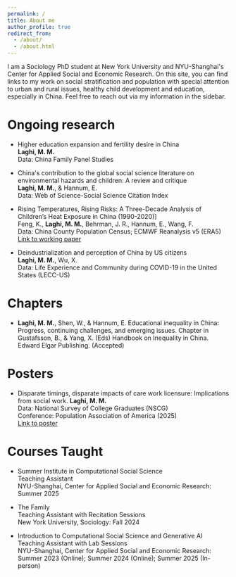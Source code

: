 ```yaml
---
permalink: /
title: About me
author_profile: true
redirect_from: 
  - /about/
  - /about.html
---
```

I am a Sociology PhD student at New York University and NYU-Shanghai's Center for Applied Social and Economic Research. On this site, you can find links to my work on social stratification and population with special attention to urban and rural issues, healthy child development and education, especially in China. Feel free to reach out via my information in the sidebar.

Ongoing research
======
* Higher education expansion and fertility desire in China  
**Laghi, M. M.**  
Data: China Family Panel Studies

* China's contribution to the global social science literature on environmental hazards and children: A review and critique  
**Laghi, M. M.**, & Hannum, E.  
Data: Web of Science-Social Science Citation Index  


* Rising Temperatures, Rising Risks: A Three-Decade Analysis of Children’s Heat Exposure in China (1990-2020)]  
Feng, K., **Laghi, M. M.**, Behrman, J. R., Hannum, E., Wang, F.  
Data: China County Population Census; ECMWF Reanalysis v5 (ERA5)
[Link to working paper](https://szkaifeng.github.io/pdf/FengLBHWChinaChildrenHeat1990t2020.pdf)
  
  
* Deindustrialization and perception of China by US citizens    
**Laghi, M. M.**, Wu, X.  
Data: Life Experience and Community during COVID-19 in the United States (LECC-US)

**Chapters**
======
* **Laghi, M. M.**, Shen, W., & Hannum, E. Educational inequality in China: Progress, continuing challenges, and emerging issues. Chapter in Gustafsson, B., & Yang, X. (Eds) Handbook on Inequality in China. Edward Elgar Publishing. (Accepted)




**Posters**
======
* Disparate timings, disparate impacts of care work licensure: Implications from social work.
**Laghi, M. M.**  
Data: National Survey of College Graduates (NSCG)  
Conference: Population Association of America (2025)  
[Link to poster](https://drive.google.com/file/d/1u6iMiZSQ4DAZybjtP-E8GFgm4uXGFwPj/view?usp=drive_link)



**Courses Taught**
======  
* Summer Institute in Computational Social Science  
Teaching Assistant  
NYU-Shanghai, Center for Applied Social and Economic Research: Summer 2025

* The Family  
Teaching Assistant with Recitation Sessions  
New York University, Sociology: Fall 2024

* Introduction to Computational Social Science and Generative AI  
Teaching Assistant with Lab Sessions  
NYU-Shanghai, Center for Applied Social and Economic Research: Summer 2023 (Online); Summer 2024 (Online); Summer 2025 (In-person)




